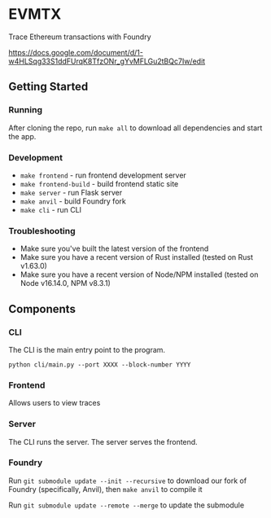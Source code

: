 # EVMTX

Trace Ethereum transactions with Foundry

https://docs.google.com/document/d/1-w4HLSqg33S1ddFUrqK8TfzONr_gYvMFLGu2tBQc7Iw/edit

## Getting Started

### Running

After cloning the repo, run `make all` to download all dependencies and start the app.

### Development

- `make frontend` - run frontend development server
- `make frontend-build` - build frontend static site
- `make server` - run Flask server
- `make anvil` - build Foundry fork
- `make cli` - run CLI

### Troubleshooting

- Make sure you've built the latest version of the frontend
- Make sure you have a recent version of Rust installed (tested on Rust v1.63.0)
- Make sure you have a recent version of Node/NPM installed (tested on Node v16.14.0, NPM v8.3.1)

## Components

### CLI

The CLI is the main entry point to the program.

`python cli/main.py --port XXXX --block-number YYYY`

### Frontend

Allows users to view traces

### Server

The CLI runs the server. The server serves the frontend.

### Foundry

Run `git submodule update --init --recursive` to download our fork of Foundry (specifically, Anvil), then `make anvil` to compile it

Run `git submodule update --remote --merge` to update the submodule
